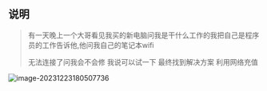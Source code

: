 ## 说明

> 有一天晚上一个大哥看见我买的新电脑问我是干什么工作的我把自己是程序员的工作告诉他,他问我自己的笔记本wifi
>
> 无法连接了问我会不会修 我说可以试一下  最终找到解决方案 利用网络充值

![image-20231223180507736](https://yaoliuyang-blog-images.oss-cn-beijing.aliyuncs.com/blogImages/image-20231223180507736.png)